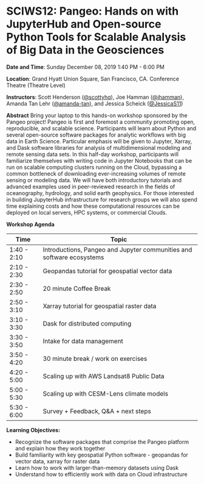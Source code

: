 # SCIWS12: Pangeo: Hands on with JupyterHub and Open-source Python Tools for Scalable Analysis of Big Data in the Geosciences

**Date and Time**:
Sunday December 08, 2019 1:40 PM - 6:00 PM

**Location**: Grand Hyatt Union Square, San Francisco, CA. Conference Theatre (Theatre Level)

**Instructors**: Scott Henderson ([@scottyhq](https://github.com/scottyhq)), Joe Hamman ([@jhamman](https://github.com/jhamman)), Amanda Tan Lehr ([@amanda-tan](https://github.com/amanda-tan)), and Jessica Scheick ([@JessicaS11](https://github.com/JessicaS11))

**Abstract**
Bring your laptop to this hands-on workshop sponsored by the Pangeo project! Pangeo is first and foremost a community promoting open, reproducible, and scalable science. Participants will learn about Python and several open-source software packages for analytic workflows with big data in Earth Science. Particular emphasis will be given to Jupyter, Xarray, and Dask software libraries for analysis of multidimensional modeling and remote sensing data sets. In this half-day workshop, participants will familiarize themselves with writing code in Jupyter Notebooks that can be run on scalable computing clusters running on the Cloud, bypassing a common bottleneck of downloading ever-increasing volumes of remote sensing or modeling data. We will have both introductory tutorials and advanced examples used in peer-reviewed research in the fields of oceanography, hydrology, and solid earth geophysics. For those interested in building JupyterHub infrastructure for research groups we will also spend time explaining costs and how these computational resources can be deployed on local servers, HPC systems, or commercial Clouds.

**Workshop Agenda**

| Time  | Topic |
| ------------- | ------------- |
| 1:40 - 2:10  | Introductions, Pangeo and Jupyter communities and software ecosystems  |
| 2:10 - 2:30  | Geopandas tutorial for geospatial vector data  |
| 2:30 - 2:50  | 20 minute Coffee Break  |
| 2:50 - 3:10  | Xarray tutorial for geospatial raster data  |
| 3:10 - 3:30  | Dask for distributed computing  |
| 3:30 - 3:50  | Intake for data management  |
| 3:50 - 4:20  | 30 minute break / work on exercises  |
| 4:20 - 5:00  | Scaling up with AWS Landsat8 Public Data  |
| 5:00 - 5:30  | Scaling up with CESM-Lens climate models  |
| 5:30 - 6:00  | Survey + Feedback, Q&A + next steps |

**Learning Objectives:**

- Recognize the software packages that comprise the Pangeo platform and explain how they work together
- Build familiarity with key geospatial Python software - geopandas for vector data, xarray for raster data
- Learn how to work with larger-than-memory datasets using Dask
- Understand how to efficiently work with data on Cloud infrastructure
